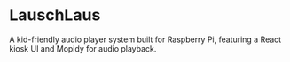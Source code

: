 # LauschLaus

A kid-friendly audio player system built for Raspberry Pi, featuring a React kiosk UI and Mopidy for audio playback.

